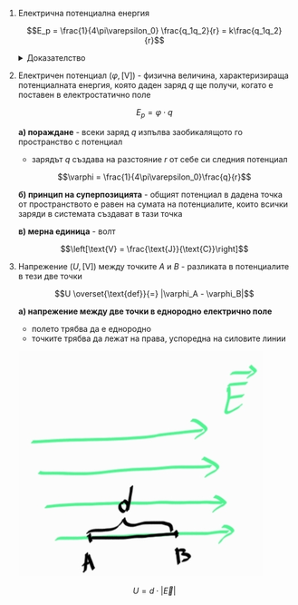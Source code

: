 1. Електрична потенциална енергия
	
	$$E_p = \frac{1}{4\pi\varepsilon_0} \frac{q_1q_2}{r} = k\frac{q_1q_2}{r}$$
	
	<details>
	<summary>Доказателство</summary>
	
	Извеждането е аналогично на [гравитационната](../3.%20Гравитация/1.%20Гравитационни%20сили.md) потенциална енергия; сега обаче едноименните заряди се отблъскват и енергията им е положителна.
	
	</details>

2. Електричен потенциал ($\varphi, [\text{V}]$) - физична величина, характеризираща потенциалната енергия, която даден заряд $q$ ще получи, когато е поставен в електростатично поле
	
	$$E_p = \varphi\cdot q $$
	
	**а) пораждане** - всеки заряд $q$ изпълва заобикалящото го пространство с потенциал
	- зарядът $q$ създава на разстояние $r$ от себе си следния потенциал
	
	$$\varphi = \frac{1}{4\pi\varepsilon_0}\frac{q}{r}$$

	**б) принцип на суперпозицията** - общият потенциал в дадена точка от пространството е равен на сумата на потенциалите, които всички заряди в системата създават в тази точка
	
	**в) мерна единица** - волт
	
	$$\left[\text{V} = \frac{\text{J}}{\text{C}}\right]$$

3. Напрежение ($U, [\text{V}]$) между точките $A$ и $B$ - разликата в потенциалите в тези две точки
	
	$$U \overset{\text{def}}{=} |\varphi_A - \varphi_B|$$
	
	**а) напрежение между две точки в еднородно електрично поле**
	- полето трябва да е еднородно
	- точките трябва да лежат на права, успоредна на силовите линии
	
	![Напрежение](Resources/Напрежение.jpg)
	
	$$U = d\cdot|\vec{E}|$$